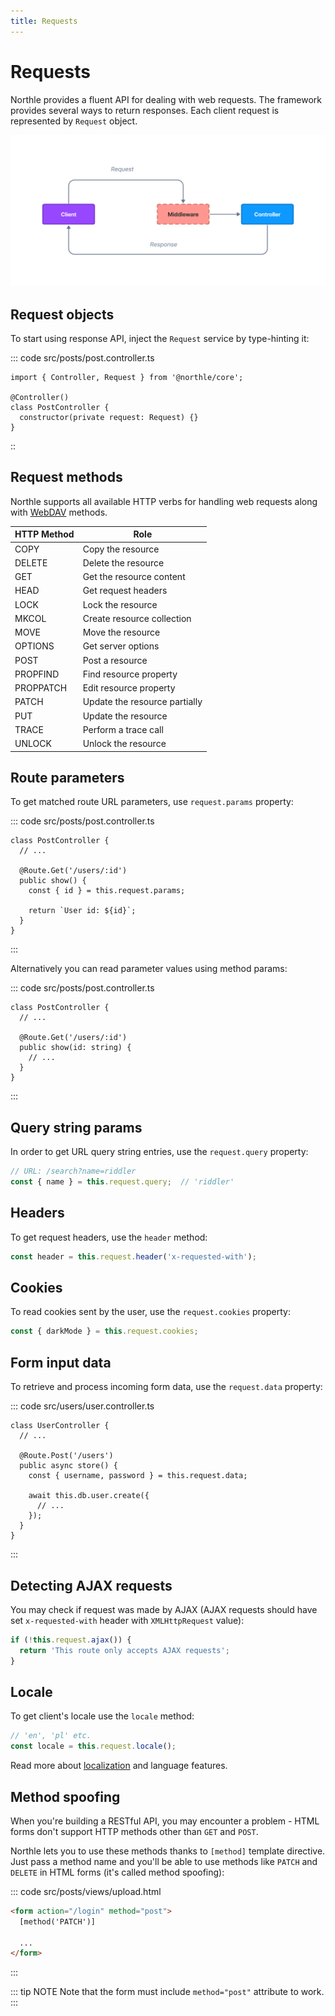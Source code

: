 ```yaml
---
title: Requests
---
```


# Requests

Northle provides a fluent API for dealing with web requests. The framework provides several ways to return responses. Each client request is represented by `Request` object.

![Request Lifecycle](./assets/http-lifecycle.png)

## Request objects

To start using response API, inject the `Request` service by type-hinting it:

::: code src/posts/post.controller.ts
```ts{1,5}
import { Controller, Request } from '@northle/core';

@Controller()
class PostController {
  constructor(private request: Request) {}
}
```
::

## Request methods

Northle supports all available HTTP verbs for handling web requests along with [WebDAV](https://www.ibm.com/docs/en/i/7.1?topic=concepts-webdav) methods.

| HTTP Method   | Role                          |
| ------------- | ----------------------------- |
| COPY          | Copy the resource             |
| DELETE        | Delete the resource           |
| GET           | Get the resource content      |
| HEAD          | Get request headers           |
| LOCK          | Lock the resource             |
| MKCOL         | Create resource collection    |
| MOVE          | Move the resource             |
| OPTIONS       | Get server options            |
| POST          | Post a resource               |
| PROPFIND      | Find resource property        |
| PROPPATCH     | Edit resource property        |
| PATCH         | Update the resource partially |
| PUT           | Update the resource           |
| TRACE         | Perform a trace call          |
| UNLOCK        | Unlock the resource           |

## Route parameters

To get matched route URL parameters, use `request.params` property:

::: code src/posts/post.controller.ts
```ts{4,6}
class PostController {
  // ...

  @Route.Get('/users/:id')
  public show() {
    const { id } = this.request.params;

    return `User id: ${id}`;
  }
}
```
:::

Alternatively you can read parameter values using method params:

::: code src/posts/post.controller.ts
```ts{5}
class PostController {
  // ...

  @Route.Get('/users/:id')
  public show(id: string) {
    // ...
  }
}
```
:::

## Query string params

In order to get URL query string entries, use the `request.query` property:

```ts
// URL: /search?name=riddler
const { name } = this.request.query;  // 'riddler'
```

## Headers

To get request headers, use the `header` method:

```ts
const header = this.request.header('x-requested-with');
```

## Cookies

To read cookies sent by the user, use the `request.cookies` property:

```ts
const { darkMode } = this.request.cookies;
```

## Form input data

To retrieve and process incoming form data, use the `request.data` property:

::: code src/users/user.controller.ts
```ts{6}
class UserController {
  // ...

  @Route.Post('/users')
  public async store() {
    const { username, password } = this.request.data;

    await this.db.user.create({
      // ...
    });
  }
}
```
:::

## Detecting AJAX requests

You may check if request was made by AJAX (AJAX requests should have set `x-requested-with` header with `XMLHttpRequest` value):

```ts
if (!this.request.ajax()) {
  return 'This route only accepts AJAX requests';
}
```

## Locale

To get client's locale use the `locale` method:

```ts
// 'en', 'pl' etc.
const locale = this.request.locale();
```

Read more about [localization](/docs/advanced/localization) and language features.

## Method spoofing

When you're building a RESTful API, you may encounter a problem - HTML forms don't support HTTP methods other than `GET` and `POST`.

Northle lets you to use these methods thanks to `[method]` template directive. Just pass a method name and you'll be able to use methods like `PATCH` and `DELETE` in HTML forms (it's called method spoofing):

::: code src/posts/views/upload.html
```html
<form action="/login" method="post">
  [method('PATCH')]

  ...
</form>
```
:::

::: tip NOTE
Note that the form must include `method="post"` attribute to work.
:::
